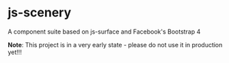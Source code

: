 # js-scenery
A component suite based on js-surface and Facebook's Bootstrap 4

**Note**: This project is in a very early state - please do not use it in production yet!!!
